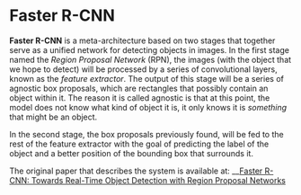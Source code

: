 # Faster R-CNN

**Faster R-CNN** is a meta-architecture based on two stages that together serve as a unified network for detecting objects in images. In the first stage named the _Region Proposal Network_ \(RPN\), the images \(with the object that we hope to detect\) will be processed by a series of convolutional layers, known as the _feature extractor_. The output of this stage will be a series of agnostic box proposals, which are rectangles that possibly contain an object within it. The reason it is called agnostic is that at this point, the model does not know what kind of object it is, it only knows it is _something_ that might be an object.

In the second stage, the box proposals previously found, will be fed to the rest of the feature extractor with the goal of predicting the label of the object and a better position of the bounding box that surrounds it.

The original paper that describes the system is available at: __[Faster R-CNN: Towards Real-Time Object Detection with Region Proposal Networks](https://arxiv.org/pdf/1506.01497.pdf)

